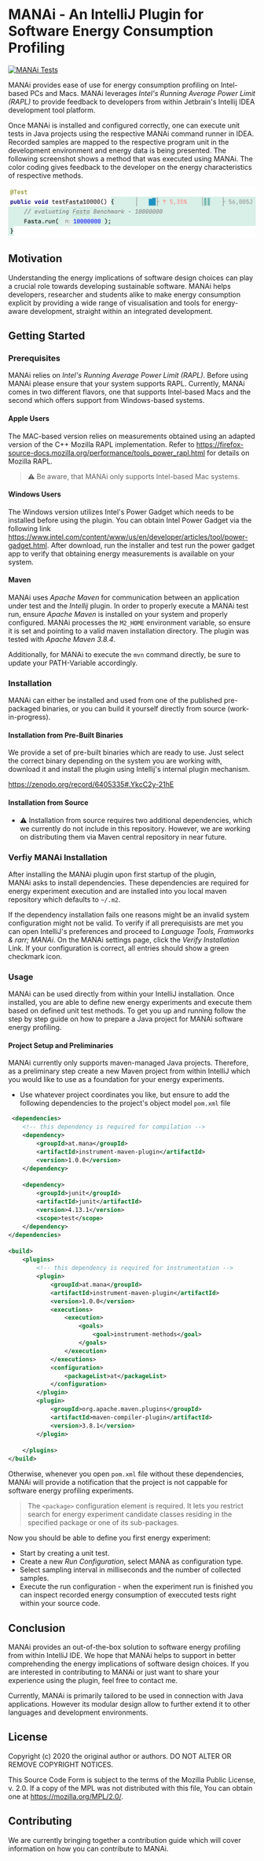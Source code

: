 # MANAi - An IntelliJ Plugin for Software Energy Consumption Profiling
[![MANAi Tests](https://github.com/aschuler84/MANAi/actions/workflows/gradle.yml/badge.svg?branch=main)](https://github.com/aschuler84/MANAi/actions/workflows/gradle.yml)

MANAi provides ease of use for energy consumption profiling on Intel-based PCs and Macs.
MANAi leverages *Intel's Running Average Power Limit (RAPL)* to provide feedback to developers
from within Jetbrain's Intellij IDEA development tool platform.

Once MANAi is installed and configured correctly, one can execute unit tests in Java projects
using the respective MANAi command runner in IDEA. Recorded samples are mapped to the respective
program unit in the development environment and
energy data is being presented. The following screenshot shows a method that was
executed using MANAi. The color coding gives feedback to the developer on the energy characteristics
of respective methods.

![](doc/fasta_benchmark.png)

## Motivation
Understanding the energy implications of software design
choices can play a crucial role towards developing
sustainable software. MANAi helps developers, researcher
and students alike to make energy consumption explicit
by providing a wide range of visualisation and tools
for energy-aware development, straight within an integrated
development.

## Getting Started

### Prerequisites
MANAi relies on *Intel's Running Average Power Limit (RAPL)*. Before using MANAi
please ensure that your system supports RAPL.
Currently, MANAi comes in two different flavors, one that supports Intel-based
Macs and the second which offers support from Windows-based systems.

#### Apple Users
The MAC-based version relies on
measurements obtained using an adapted version of the C++ Mozilla RAPL implementation. 
Refer to https://firefox-source-docs.mozilla.org/performance/tools_power_rapl.html
for details on Mozilla RAPL. 

> ⚠️ Be aware, that MANAi only supports Intel-based Mac systems.

#### Windows Users
The Windows version utilizes Intel's Power Gadget which needs to be
installed before using the plugin. You can obtain Intel Power Gadget via the following link
https://www.intel.com/content/www/us/en/developer/articles/tool/power-gadget.html.
After download, run the installer and test run the power gadget app
to verify that obtaining energy measurements is available on your system.

#### Maven
MANAi uses _Apache Maven_ for communication between an application under test
and the _Intellij_ plugin. In order to properly execute a MANAi test run, ensure
_Apache Maven_ is installed on your system and properly configured.
MANAi processes the `M2_HOME` environment variable, so ensure it is set and pointing
to a valid maven installation directory. The plugin was tested with _Apache Maven 3.8.4_.

Additionally, for MANAi to execute the `mvn` command directly, be sure to update
your PATH-Variable accordingly.

### Installation
MANAi can either be installed and used from one of the published pre-packaged binaries,
or you can build it yourself directly from source (work-in-progress).

#### Installation from Pre-Built Binaries
We provide a set of pre-built binaries which are ready to
use. Just select the correct binary depending on the system
you are working with, download it and install the plugin
using Intellij's internal plugin mechanism.

https://zenodo.org/record/6405335#.YkcC2y-21hE

#### Installation from Source
- ⚠️ Installation from source requires two additional dependencies, which we currently
  do not include in this repository. However, we are working on distributing
  them via Maven central repository in near future.

### Verfiy MANAi Installation
After installing the MANAi plugin upon first startup of the plugin,  
MANAi asks to install dependencies. These dependencies are required
for energy experiment execution and are installed into you local
maven repository which defaults to `~/.m2`.

If the dependency installation fails one reasons might be an invalid 
system configuration might not be valid. To verify if all prerequisists are met
you can open IntelliJ's preferences and proceed to
*Language Tools, Framworks & rarr; MANAi*.
On the MANAi settings page, click the *Verify Installation*
Link. If your configuration is correct, all entries
should show a green checkmark icon.

### Usage

MANAi can be used directly from within your IntelliJ installation.
Once installed, you are able to define new energy experiments
and execute them based on defined unit test methods. To
get you up and running follow the step by step guide
on how to prepare a Java project for MANAi software energy profiling.

#### Project Setup and Preliminaries
MANAi currently only supports maven-managed Java projects.
Therefore, as a preliminary step create a new Maven project from
within IntelliJ which you would like to use as a foundation
for your energy experiments.

- Use whatever project coordinates you like, but ensure to add the following
  dependencies to the project's object model `pom.xml` file

```xml
 <dependencies>
    <!-- this dependency is required for compilation -->
    <dependency>
        <groupId>at.mana</groupId>
        <artifactId>instrument-maven-plugin</artifactId>
        <version>1.0.0</version>
    </dependency>

    <dependency>
        <groupId>junit</groupId>
        <artifactId>junit</artifactId>
        <version>4.13.1</version>
        <scope>test</scope>
    </dependency>
</dependencies>

<build>
    <plugins>
        <!-- this dependency is required for instrumentation -->
        <plugin>
            <groupId>at.mana</groupId>
            <artifactId>instrument-maven-plugin</artifactId>
            <version>1.0.0</version>
            <executions>
                <execution>
                    <goals>
                        <goal>instrument-methods</goal>
                    </goals>
                </execution>
            </executions>
            <configuration>
                <packageList>at</packageList>
            </configuration>
        </plugin>
        <plugin>
            <groupId>org.apache.maven.plugins</groupId>
            <artifactId>maven-compiler-plugin</artifactId>
            <version>3.8.1</version>
        </plugin>

    </plugins>
</build>
```

Otherwise, whenever you open `pom.xml` file without these dependencies, MANAi will provide
a notification that the project is not cappable for software energy
profiling experiments.

>The `<package>` configuration element is required. It lets you restrict search for energy experiment candidate classes residing in the specified package or one of its sub-packages.

Now you should be able to define you first energy experiment:
- Start by creating a unit test.
- Create a new *Run Configuration*, select MANA as configuration type.
- Select sampling interval in milliseconds and the number of collected samples.
- Execute the run configuration - when the experiment run is finished you can inspect recorded energy consumption of execcuted tests right within your source code.

## Conclusion
MANAi provides an out-of-the-box solution
to software energy profiling from within IntelliJ IDE.
We hope that MANAi helps to support in better comprehending
the energy implications of software design choices. If you are
interested in contributing to MANAi or just want to share
your experience using the plugin, feel free to contact me.

Currently, MANAi is primarily tailored to be
used in connection with Java applications.
However its modular design allow to further extend
it to other languages and development environments.

## License
Copyright (c) 2020 the original author or authors. DO NOT ALTER OR REMOVE COPYRIGHT NOTICES.

This Source Code Form is subject to the terms of the Mozilla Public License, v. 2.0. If a copy of the MPL was not distributed with this file, You can obtain one at https://mozilla.org/MPL/2.0/.

## Contributing
We are currently bringing together a contribution guide
which will cover information on how you can contribute to MANAi.
